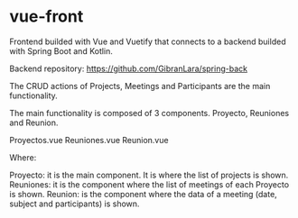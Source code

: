 # vue-front
Frontend builded with Vue and Vuetify that connects to a backend builded with Spring Boot and Kotlin.

Backend repository: https://github.com/GibranLara/spring-back

The CRUD actions of Projects, Meetings and Participants are the main functionality.

The main functionality is composed of 3 components. Proyecto, Reuniones and Reunion.

Proyectos.vue
Reuniones.vue
Reunion.vue

Where:

Proyecto: it is the main component. It is where the list of projects is shown.
Reuniones: it is the component where the list of meetings of each Proyecto is shown.
Reunion: is the component where the data of a meeting (date, subject and participants) is shown.


